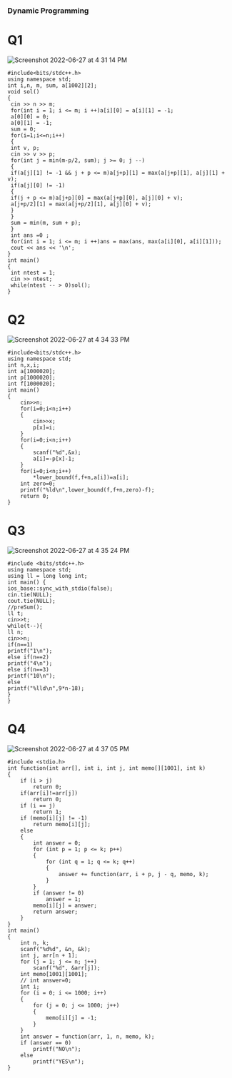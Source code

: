### Dynamic Programming

# Q1
![Screenshot 2022-06-27 at 4 31 14 PM](https://user-images.githubusercontent.com/69889418/175926827-06b3572d-d515-4be2-be95-52a319100f49.png)

```
#include<bits/stdc++.h>
using namespace std;
int i,n, m, sum, a[1002][2];
void sol()
{
 cin >> n >> m;
 for(int i = 1; i <= m; i ++)a[i][0] = a[i][1] = -1;
 a[0][0] = 0;
 a[0][1] = -1;
 sum = 0;
 for(i=1;i<=n;i++)
 {
 int v, p;
 cin >> v >> p;
 for(int j = min(m-p/2, sum); j >= 0; j --)
 {
 if(a[j][1] != -1 && j + p <= m)a[j+p][1] = max(a[j+p][1], a[j][1] + v);
 if(a[j][0] != -1)
 {
 if(j + p <= m)a[j+p][0] = max(a[j+p][0], a[j][0] + v);
 a[j+p/2][1] = max(a[j+p/2][1], a[j][0] + v);
 }
 }
 sum = min(m, sum + p);
 }
 int ans =0 ;
 for(int i = 1; i <= m; i ++)ans = max(ans, max(a[i][0], a[i][1]));
 cout << ans << '\n';
}
int main()
{
 int ntest = 1;
 cin >> ntest;
 while(ntest -- > 0)sol();
}
```

# Q2

![Screenshot 2022-06-27 at 4 34 33 PM](https://user-images.githubusercontent.com/69889418/175927359-30faac87-8e65-4d77-935c-93cfc952d040.png)

```
#include<bits/stdc++.h>
using namespace std;
int n,x,i;
int a[1000020];
int p[1000020];
int f[1000020];
int main()
{
	cin>>n;
	for(i=0;i<n;i++)
	{
	    cin>>x;
        p[x]=i;
    }
	for(i=0;i<n;i++)
	{
	    scanf("%d",&x);
		a[i]=-p[x]-1;
    }
	for(i=0;i<n;i++)
		*lower_bound(f,f+n,a[i])=a[i];
    int zero=0;
	printf("%ld\n",lower_bound(f,f+n,zero)-f);
	return 0;
}
```

# Q3

![Screenshot 2022-06-27 at 4 35 24 PM](https://user-images.githubusercontent.com/69889418/175927500-dcd540e7-f71e-41ce-ad43-890b6901b469.png)
```
#include <bits/stdc++.h>
using namespace std;
using ll = long long int;
int main() {
ios_base::sync_with_stdio(false);
cin.tie(NULL);
cout.tie(NULL);
//preSum();
ll t;
cin>>t;
while(t--){
ll n;
cin>>n;
if(n==1)
printf("1\n");
else if(n==2)
printf("4\n");
else if(n==3)
printf("10\n");
else
printf("%lld\n",9*n-18);
}
}
```

# Q4
![Screenshot 2022-06-27 at 4 37 05 PM](https://user-images.githubusercontent.com/69889418/175927796-10236ac6-bd57-42da-80d1-058cc01fae5c.png)
```
#include <stdio.h>
int function(int arr[], int i, int j, int memo[][1001], int k)
{
    if (i > j)
        return 0;
    if(arr[i]!=arr[j])
        return 0;
    if (i == j)
        return 1;
    if (memo[i][j] != -1)
        return memo[i][j];
    else
    {
        int answer = 0;
        for (int p = 1; p <= k; p++)
        {
            for (int q = 1; q <= k; q++)
            {
                answer += function(arr, i + p, j - q, memo, k);
            }
        }
        if (answer != 0)
            answer = 1;
        memo[i][j] = answer;
        return answer;
    }
}
int main()
{
    int n, k;
    scanf("%d%d", &n, &k);
    int j, arr[n + 1];
    for (j = 1; j <= n; j++)
        scanf("%d", &arr[j]);
    int memo[1001][1001];
    // int answer=0;
    int i;
    for (i = 0; i <= 1000; i++)
    {
        for (j = 0; j <= 1000; j++)
        {
            memo[i][j] = -1;
        }
    }
    int answer = function(arr, 1, n, memo, k);
    if (answer == 0)
        printf("NO\n");
    else
        printf("YES\n");
}
```
